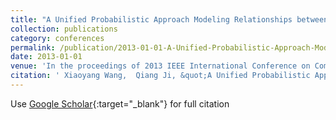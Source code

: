 ```yaml
---
title: "A Unified Probabilistic Approach Modeling Relationships between Attributes and Objects"
collection: publications
category: conferences
permalink: /publication/2013-01-01-A-Unified-Probabilistic-Approach-Modeling-Relationships-between-Attributes-and-Objects
date: 2013-01-01
venue: 'In the proceedings of 2013 IEEE International Conference on Computer Vision (ICCV)'
citation: ' Xiaoyang Wang,  Qiang Ji, &quot;A Unified Probabilistic Approach Modeling Relationships between Attributes and Objects.&quot; In the proceedings of 2013 IEEE International Conference on Computer Vision (ICCV), 2013.'
---
```

Use [Google Scholar](https://scholar.google.com/scholar?q=A+Unified+Probabilistic+Approach+Modeling+Relationships+between+Attributes+and+Objects){:target="_blank"} for full citation